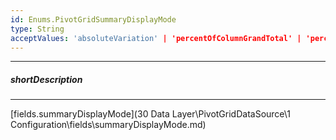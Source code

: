 ```yaml
---
id: Enums.PivotGridSummaryDisplayMode
type: String
acceptValues: 'absoluteVariation' | 'percentOfColumnGrandTotal' | 'percentOfColumnTotal' | 'percentOfGrandTotal' | 'percentOfRowGrandTotal' | 'percentOfRowTotal' | 'percentVariation'
---
```

---
##### shortDescription
<!-- Description goes here -->

---
<!-- Description goes here -->
[fields.summaryDisplayMode](30 Data Layer\PivotGridDataSource\1 Configuration\fields\summaryDisplayMode.md)